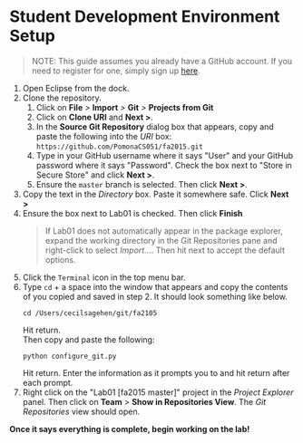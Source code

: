 Student Development Environment Setup
========

> NOTE: This guide assumes you already have a GitHub account. If you need to
> register for one, simply sign up [here](https://github.com).

1. Open Eclipse from the dock.
2. Clone the repository.
   1. Click on **File** *>* **Import** *>* **Git** *>* **Projects from Git**
   2. Click on **Clone URI** and **Next >**.
   3. In the **Source Git Repository** dialog box that appears, copy and paste
      the following into the *URI* box: 
      `https://github.com/PomonaCS051/fa2015.git`
   4. Type in your GitHub username where it says "User" and your GitHub
      password where it says "Password". Check the box next to "Store in Secure
      Store" and click **Next >**. 
   5. Ensure the `master` branch is selected. Then click **Next >**.
2. Copy the text in the *Directory* box. Paste it somewhere safe. Click **Next >**
3. Ensure the box next to Lab01 is checked. Then click **Finish**
    > If Lab01 does not automatically appear in the package explorer,
    > expand the working directory in the Git Repositories pane 
    > and right-click to select *Import...*. Then hit next to accept the
    > default options.
4. Click the `Terminal` icon in the top menu bar.
5. Type `cd` + a space into the window that appears and copy the contents of
   you copied and saved in step 2.  It should look something like below. 
   ```
   cd /Users/cecilsagehen/git/fa2105
   ```  
   Hit return.  
   Then copy and paste the following:  
   ```
   python configure_git.py  
   ```
   Hit return.
   Enter the information as it prompts you to and hit return after each prompt.
6. Right click on the "Lab01 [fa2015 master]" project in the *Project Explorer*
   panel.  Then click on **Team** *>* **Show in Repositories View**.  The *Git
   Repositories* view should open.

**Once it says everything is complete, begin working on the lab!**
